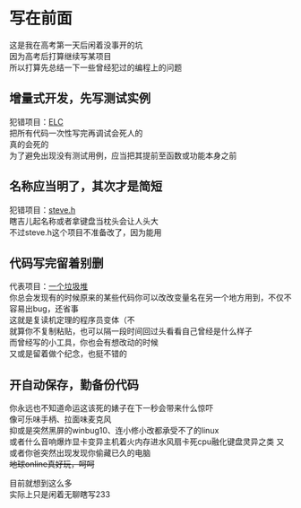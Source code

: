 # 写在前面  
这是我在高考第一天后闲着没事开的坑  
因为高考后打算继续写某项目  
所以打算先总结一下一些曾经犯过的编程上的问题  
  
## 增量式开发，先写测试实例  
犯错项目：[ELC](https://steve02081504.github.io/ELC/)  
把所有代码一次性写完再调试会死人的  
真的会死的  
为了避免出现没有测试用例，应当把其提前至函数或功能本身之前  
  
## 名称应当明了，其次才是简短  
犯错项目：[steve.h](https://github.com/steve02081504/steve.h)  
瞎吉儿起名称或者拿键盘当枕头会让人头大  
不过steve.h这个项目不准备改了，因为能用  
  
## 代码写完留着别删  
代表项目：[一个垃圾堆](https://github.com/steve02081504/A-pile-of-groceries)  
你总会发现有的时候原来的某些代码你可以改改变量名在另一个地方用到，不仅不容易出bug，还省事  
这就是复读机定理的程序员变体（不  
就算你不复制粘贴，也可以隔一段时间回过头看看自己曾经是什么样子  
而曾经写的小工具，你也会有想改动的时候  
又或是留着做个纪念，也挺不错的  
  
## 开自动保存，勤备份代码  
你永远也不知道命运这该死的婊子在下一秒会带来什么惊吓  
像可乐味手柄、拉面味麦克风  
抑或是突然黑屏的winbug10、连小修小改都承受不了的linux  
或者什么音响爆炸显卡变异主机着火内存进水风扇卡死cpu融化键盘灵异之类
又或者你爸突然出现发现你偷藏已久的电脑  
~~地球online真好玩，呵呵~~  

目前就想到这么多  
实际上只是闲着无聊瞎写233  
